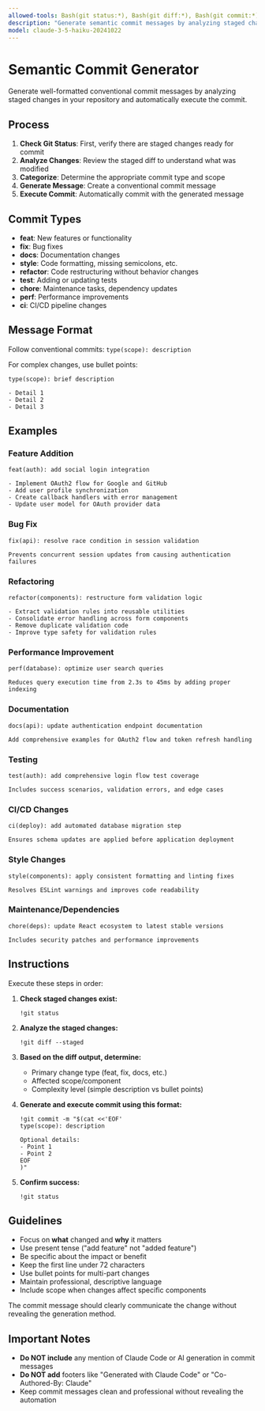 ```yaml
---
allowed-tools: Bash(git status:*), Bash(git diff:*), Bash(git commit:*)
description: "Generate semantic commit messages by analyzing staged changes and create conventional commits automatically"
model: claude-3-5-haiku-20241022
---
```


# Semantic Commit Generator

Generate well-formatted conventional commit messages by analyzing staged changes in your repository and automatically execute the commit.

## Process

1. **Check Git Status**: First, verify there are staged changes ready for commit
2. **Analyze Changes**: Review the staged diff to understand what was modified
3. **Categorize**: Determine the appropriate commit type and scope
4. **Generate Message**: Create a conventional commit message
5. **Execute Commit**: Automatically commit with the generated message

## Commit Types

- **feat**: New features or functionality
- **fix**: Bug fixes
- **docs**: Documentation changes  
- **style**: Code formatting, missing semicolons, etc.
- **refactor**: Code restructuring without behavior changes
- **test**: Adding or updating tests
- **chore**: Maintenance tasks, dependency updates
- **perf**: Performance improvements
- **ci**: CI/CD pipeline changes

## Message Format

Follow conventional commits: `type(scope): description`

For complex changes, use bullet points:
```
type(scope): brief description

- Detail 1
- Detail 2
- Detail 3
```

## Examples

### Feature Addition
```
feat(auth): add social login integration

- Implement OAuth2 flow for Google and GitHub
- Add user profile synchronization
- Create callback handlers with error management
- Update user model for OAuth provider data
```

### Bug Fix
```
fix(api): resolve race condition in session validation

Prevents concurrent session updates from causing authentication failures
```

### Refactoring
```
refactor(components): restructure form validation logic

- Extract validation rules into reusable utilities
- Consolidate error handling across form components
- Remove duplicate validation code
- Improve type safety for validation rules
```

### Performance Improvement
```
perf(database): optimize user search queries

Reduces query execution time from 2.3s to 45ms by adding proper indexing
```

### Documentation
```
docs(api): update authentication endpoint documentation

Add comprehensive examples for OAuth2 flow and token refresh handling
```

### Testing
```
test(auth): add comprehensive login flow test coverage

Includes success scenarios, validation errors, and edge cases
```

### CI/CD Changes
```
ci(deploy): add automated database migration step

Ensures schema updates are applied before application deployment
```

### Style Changes
```
style(components): apply consistent formatting and linting fixes

Resolves ESLint warnings and improves code readability
```

### Maintenance/Dependencies
```
chore(deps): update React ecosystem to latest stable versions

Includes security patches and performance improvements
```

## Instructions

Execute these steps in order:

1. **Check staged changes exist:**
   ```
   !git status
   ```

2. **Analyze the staged changes:**
   ```
   !git diff --staged
   ```

3. **Based on the diff output, determine:**
   - Primary change type (feat, fix, docs, etc.)
   - Affected scope/component
   - Complexity level (simple description vs bullet points)

4. **Generate and execute commit using this format:**
   ```
   !git commit -m "$(cat <<'EOF'
   type(scope): description

   Optional details:
   - Point 1
   - Point 2
   EOF
   )"
   ```

5. **Confirm success:**
   ```
   !git status
   ```

## Guidelines

- Focus on **what** changed and **why** it matters
- Use present tense ("add feature" not "added feature")
- Be specific about the impact or benefit
- Keep the first line under 72 characters
- Use bullet points for multi-part changes
- Maintain professional, descriptive language
- Include scope when changes affect specific components

The commit message should clearly communicate the change without revealing the generation method.

## Important Notes
- **Do NOT include** any mention of Claude Code or AI generation in commit messages
- **Do NOT add** footers like "Generated with Claude Code" or "Co-Authored-By: Claude"
- Keep commit messages clean and professional without revealing the automation